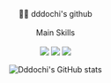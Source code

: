 <div align="center"> 
🙆‍♀️ dddochi's github
 <br/>
 <br>
Main Skills
 <br/>
 <br>
<img src="https://img.shields.io/badge/Flutter-02569B?style=flat-square&logo=Flutter&logoColor=white">
<img src="https://img.shields.io/badge/JAVA-007396?style=flat-square&logo=java&logoColor=white">
<img src="https://img.shields.io/badge/springboot-6DB33F?style=flat-square&logo=springboot&logoColor=black">






![Dddochi's GitHub stats](https://github-readme-stats.vercel.app/api?username=dddochi&show_icons=true&theme=dracula)
</div>
